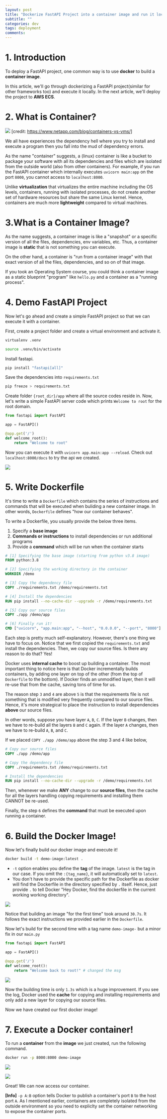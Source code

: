 ```yaml
---
layout: post
title: "Dockerize FastAPI Project into a container image and run it locally"
subtitle: ""
categories: dev
tags: deployment
comments:
---
```


# 1. Introduction

To deploy a FastAPI project, one common way is to use **docker** to build a **container image**.

In this article, we'll go through dockerizing a FastAPI project(similar for other frameworks too) and execute it locally. In the next article, we'll deploy the project to **AWS ECS**.

# 2. What is Container?

![](/assets/img/temp/Pasted%20image%2020230329172706.png)
[credit: https://www.netapp.com/blog/containers-vs-vms/]

We all have experiences the dependency hell where you try to install and execute a program then you fall into the mud of dependency errors.

As the name "container" suggests, a (linux) container is like a bucket to package your software with all its dependencies and files which are isolated from the outside world (also from other containers). For example, if you run the FastAPI container which internally executes `uvicorn main:app` on the port `8000`, you cannot access to `localhost:8000`.

Unlike **virtualization** that virtualizes the entire machine including the OS levels, containers, running with isolated processes, do not create another set of hardware resources but share the same Linux kernel. Hence, containers are much more **lightweight** compared to virtual machines.

# 3.What is a Container Image?

As the name suggests, a container image is like a "snapshot" or a specific version of all the files, dependencies, env variables, etc. Thus, a container image is **static** that is not something you can execute.

On the other hand, a container is "run from a container image" with that exact version of all the files, dependencies, and so on of that image.

If you took an Operating System course, you could think a container image as a static blueprint "program" like `hello.py` and a container as a "running process".

# 4. Demo FastAPI Project

Now let's go ahead and create a simple FastAPI project so that we can execute it with a container.

First, create a project folder and create a virtual environment and activate it.

```bash
virtualenv .venv

source .venv/bin/activate
```

Install fastapi.

```bash
pip install "fastapi[all]"
```

Save the dependencies into `requirements.txt`

```bash
pip freeze > requirements.txt
```

Create folder `{root_dir}/app` where all the source codes reside in. Now, let's write a simple FastAPI server code which prints `Welcome to root` for the root domain.

```python
from fastapi import FastAPI

app = FastAPI()

@app.get('/')
def welcome_root():
    return "Welcome to root"
```

Now you can execute it with `uvicorn app.main:app --reload`. Check out `localhost:8000/docs` to try the api we created.

![](/assets/img/temp/Pasted%20image%2020230329183721.png)

# 5. Write Dockerfile

It's time to write a `Dockerfile` which contains the series of instructions and commands that will be executed when buliding a new container image. In other words, `Dockerfile` defines "how our container behaves".

To write a Dockerfile, you usually provide the below three items.

1. Specify a **base image**
2. **Commands or instructions** to install dependencies or run additional programs
3. Provide a **command** which will be run when the container starts

```dockerfile
# [1] Specifying the base image (starting from python v3.8 image)
FROM python:3.8

# [2] Specifying the working directory in the container
WORKDIR /demo

# [3] Copy the dependency file
COPY ./requirements.txt /demo/requirements.txt

# [4] Install the dependencies
RUN pip install --no-cache-dir --upgrade -r /demo/requirements.txt

# [5] Copy our source files
COPY ./app /demo/app

# [6] Finally run it!
CMD ["uvicorn", "app.main:app", "--host", "0.0.0.0", "--port", "8000"]
```

Each step is pretty much self-explanatory. However, there's one thing we have to focus on. Notice that we first copied the `requirements.txt` and install the dependencies. Then, we copy our source files. Is there any reason to do that? Yes!

Docker uses **internal cache** to boost up building a container. The most important thing to notice here is that Docker incrementally builds containers, by adding one layer on top of the other (from the top of `Dockerfile` to the bottom). If Docker finds an unmodified layer, then it will re-use that from the cache, saving tons of time for us.

The reason step `3` and `4` are above `5` is that the requirements file is not something that is modified very frequently compared to our source files. Hence, it's more strategical to place the instruction to install dependencies **above** our source files.

In other words, suppose you have layer `A`, `B`, `C`. If the layer `B` changes, then we have to re-build all the layers `B` and `C` again. If the layer `A` changes, then we have to re-build `A`, `B`, and `C`.

If we placed `COPY ./app /demo/app` above the step 3 and 4 like below,

```Dockerfile
# Copy our source files
COPY ./app /demo/app

# Copy the dependency file
COPY ./requirements.txt /demo/requirements.txt

# Install the dependencies
RUN pip install --no-cache-dir --upgrade -r /demo/requirements.txt
```

Then, whenever we make **ANY** change to our **source files**, then the cache for all the layers handling copying requirements and installing them CANNOT be re-used.

Finally, the step `6` defines the **command** that must be executed upon running a container.

# 6. Build the Docker Image!

Now let's finally build our docker image and execute it!

```bash
docker build -t demo-image:latest .
```

- `-t` option enables you define the **tag** of the image. `latest` is the tag in our case. If you omit the `:{tag_name}`, it will automatically set to `latest`.
- You don't have to provide the specific path for the Dockerfile as docker will find the Dockerfile in the directory specified by `.` itself. Hence, just provide `.` to tell Docker "Hey Docker, find the dockerfile in the current working working directory".

![](/assets/img/temp/Pasted%20image%2020230329191624.png)

Notice that building an image "for the first time" took around `30.7s`. It follows the exact instructions we provided earlier in the `Dockerfile`.

Now let's build for the second time with a tag name `demo-image-` but a minor fix in our `main.py`

```python
from fastapi import FastAPI

app = FastAPI()

@app.get('/')
def welcome_root():
    return "Welcome back to root!" # changed the msg
```

![](/assets/img/temp/Pasted%20image%2020230329192142.png)

Now the building time is only `1.3s` which is a huge improvement. If you see the log, Docker used the **cache** for copying and installing requirements and only add a new layer for copying our source files.

Now we have created our first docker image!

# 7. Execute a Docker container!

To run a **container** from the **image** we just created, run the following command.

```bash
docker run -p 8000:8000 demo-image
```

![](/assets/img/temp/Pasted%20image%2020230329192926.png)

![](/assets/img/temp/Pasted%20image%2020230329192937.png)

Great! We can now access our container.

**[Info]** `-p A:B` option tells Docker to publish a container's port `B` to the host port `A`. As I mentioned earlier, containers are completely isolated from the outside environment so you need to expliclty set the container networking to expose the container ports.
